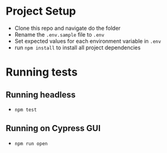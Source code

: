 # Project Setup
- Clone this repo and navigate do the folder
- Rename the `.env.sample` file to `.env`
- Set expected values for each environment variable in `.env`
- run `npm install` to install all project dependencies

# Running tests
## Running headless
- `npm test`

## Running on Cypress GUI
- `npm run open`
